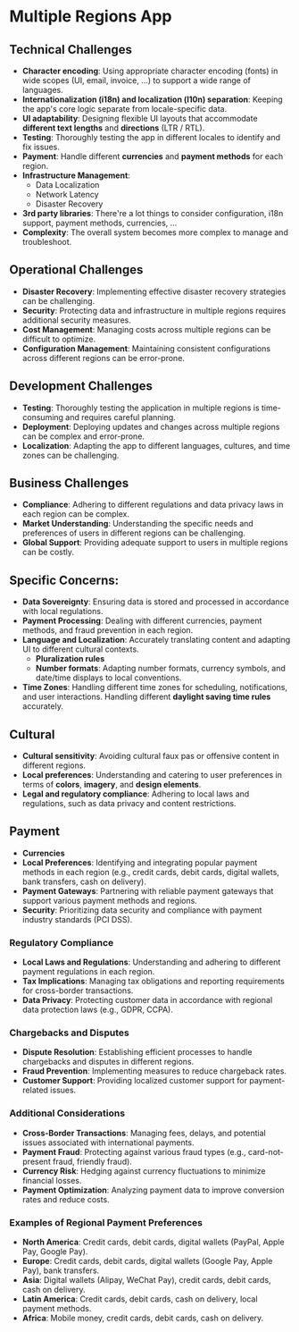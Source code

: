 # Multiple Regions App

## Technical Challenges
- **Character encoding**: Using appropriate character encoding (fonts) in wide scopes (UI, email, invoice, ...) to support a wide range of languages. 
- **Internationalization (i18n) and localization (l10n) separation**: Keeping the app's core logic separate from locale-specific data.
- **UI adaptability**: Designing flexible UI layouts that accommodate **different text lengths** and **directions** (LTR / RTL).
- **Testing**: Thoroughly testing the app in different locales to identify and fix issues.
- **Payment**: Handle different **currencies** and **payment methods** for each region.
- **Infrastructure Management**:
    - Data Localization
    - Network Latency
    - Disaster Recovery
- **3rd party libraries**: There're a lot things to consider configuration, i18n support, payment methods, currencies, ... 
- **Complexity**: The overall system becomes more complex to manage and troubleshoot.

## Operational Challenges
- **Disaster Recovery**: Implementing effective disaster recovery strategies can be challenging.
- **Security**: Protecting data and infrastructure in multiple regions requires additional security measures.
- **Cost Management**: Managing costs across multiple regions can be difficult to optimize.
- **Configuration Management**: Maintaining consistent configurations across different regions can be error-prone.

## Development Challenges
- **Testing**: Thoroughly testing the application in multiple regions is time-consuming and requires careful planning.
- **Deployment**: Deploying updates and changes across multiple regions can be complex and error-prone.
- **Localization**: Adapting the app to different languages, cultures, and time zones can be challenging.

## Business Challenges
- **Compliance**: Adhering to different regulations and data privacy laws in each region can be complex.
- **Market Understanding**: Understanding the specific needs and preferences of users in different regions can be challenging.
- **Global Support**: Providing adequate support to users in multiple regions can be costly.

## Specific Concerns:
- **Data Sovereignty**: Ensuring data is stored and processed in accordance with local regulations.
- **Payment Processing**: Dealing with different currencies, payment methods, and fraud prevention in each region.
- **Language and Localization**: Accurately translating content and adapting UI to different cultural contexts.
    - **Pluralization rules**
    - **Number formats**: Adapting number formats, currency symbols, and date/time displays to local conventions.
- **Time Zones**: Handling different time zones for scheduling, notifications, and user interactions. Handling different **daylight saving time rules** accurately.

## Cultural  
- **Cultural sensitivity**: Avoiding cultural faux pas or offensive content in different regions.
- **Local preferences**: Understanding and catering to user preferences in terms of **colors**, **imagery**, and **design elements**.
- **Legal and regulatory compliance**: Adhering to local laws and regulations, such as data privacy and content restrictions.

## Payment 
- **Currencies**
- **Local Preferences**: Identifying and integrating popular payment methods in each region (e.g., credit cards, debit cards, digital wallets, bank transfers, cash on delivery).
- **Payment Gateways**: Partnering with reliable payment gateways that support various payment methods and regions.
- **Security**: Prioritizing data security and compliance with payment industry standards (PCI DSS).

### Regulatory Compliance
- **Local Laws and Regulations**: Understanding and adhering to different payment regulations in each region.
- **Tax Implications**: Managing tax obligations and reporting requirements for cross-border transactions.
- **Data Privacy**: Protecting customer data in accordance with regional data protection laws (e.g., GDPR, CCPA).

### Chargebacks and Disputes
- **Dispute Resolution**: Establishing efficient processes to handle chargebacks and disputes in different regions.
- **Fraud Prevention**: Implementing measures to reduce chargeback rates.
- **Customer Support**: Providing localized customer support for payment-related issues.

### Additional Considerations
- **Cross-Border Transactions**: Managing fees, delays, and potential issues associated with international payments.
- **Payment Fraud**: Protecting against various fraud types (e.g., card-not-present fraud, friendly fraud).
- **Currency Risk**: Hedging against currency fluctuations to minimize financial losses.
- **Payment Optimization**: Analyzing payment data to improve conversion rates and reduce costs.

### Examples of Regional Payment Preferences
- **North America**: Credit cards, debit cards, digital wallets (PayPal, Apple Pay, Google Pay).
- **Europe**: Credit cards, debit cards, digital wallets (Google Pay, Apple Pay), bank transfers.
- **Asia**: Digital wallets (Alipay, WeChat Pay), credit cards, debit cards, cash on delivery.
- **Latin America**: Credit cards, debit cards, cash on delivery, local payment methods.
- **Africa**: Mobile money, credit cards, debit cards, cash on delivery.